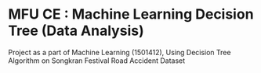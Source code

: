 # MFU CE : Machine Learning Decision Tree (Data Analysis)
Project as a part of Machine Learning (1501412), Using Decision Tree Algorithm on Songkran Festival Road Accident Dataset
